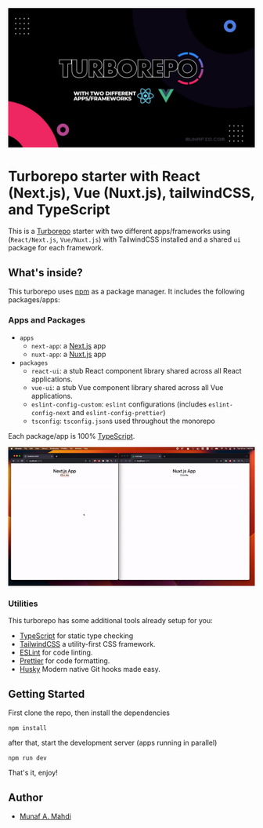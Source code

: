 <div style="text-align: center"><img src="images/cover.jpeg" /></div>

# Turborepo starter with React (Next.js), Vue (Nuxt.js), tailwindCSS, and TypeScript

This is a [Turborepo](https://turborepo.org/) starter with two different apps/frameworks using (`React/Next.js`, `Vue/Nuxt.js`) with TailwindCSS installed and a shared `ui` package for each framework.

## What's inside?

This turborepo uses [npm](https://www.npmjs.com/) as a package manager. It includes the following packages/apps:

### Apps and Packages

- `apps`
  - `next-app`: a [Next.js](https://nextjs.org) app
  - `nuxt-app`: a [Nuxt.js](https://nuxtjs.org) app
- `packages`
  - `react-ui`: a stub React component library shared across all React applications.
  - `vue-ui`: a stub Vue component library shared across all Vue applications.
  - `eslint-config-custom`: `eslint` configurations (includes `eslint-config-next` and `eslint-config-prettier`)
  - `tsconfig`: `tsconfig.json`s used throughout the monorepo

Each package/app is 100% [TypeScript](https://www.typescriptlang.org/).

<div style="text-align: center">
<img src="images/demo.gif" />
</div>

### Utilities

This turborepo has some additional tools already setup for you:

- [TypeScript](https://www.typescriptlang.org/) for static type checking
- [TailwindCSS](https://www.tailwindcss.com/) a utility-first CSS framework.
- [ESLint](https://eslint.org/) for code linting.
- [Prettier](https://prettier.io) for code formatting.
- [Husky](https://www.npmjs.com/package/husky) Modern native Git hooks made easy.

## Getting Started

First clone the repo, then install the dependencies

```
npm install
```

after that, start the development server (apps running in parallel)

```
npm run dev
```

That's it, enjoy!

## Author

- [Munaf A. Mahdi](https://twitter.com/munafiofficial)
